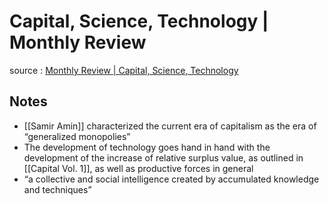 # Capital, Science, Technology | Monthly Review

source
: [Monthly Review | Capital, Science, Technology](https://monthlyreview.org/2021/03/01/capital-science-technology/)


## Notes

-   [[Samir Amin]] characterized the current era of capitalism as the era of &ldquo;generalized monopolies&rdquo;
-   The development of technology goes hand in hand with the development of the increase of relative surplus value, as outlined in [[Capital Vol. 1]], as well as productive forces in general
-   &ldquo;a collective and social intelligence created by accumulated knowledge and techniques&rdquo;

